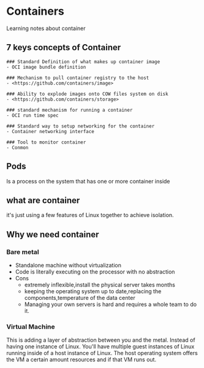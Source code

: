 # Containers

Learning notes about container

## 7 keys concepts of Container

    ### Standard Definition of what makes up container image
    - OCI image bundle definition
    
    ### Mechanism to pull container registry to the host
    - <https://github.com/containers/image>

    ### Ability to explode images onto COW files system on disk
    - <https://github.com/containers/storage>

    ### standard mechanism for running a container
    - OCI run time spec

    ### Standard way to setup networking for the container
    - Container networking interface

    ### Tool to monitor container
    - Conmon

## Pods

Is a process on the system that has one or more container inside

## what are container

 it's just using a few features of Linux together to achieve isolation.

## Why we need container

### Bare metal

- Standalone machine without virtualization
- Code is literally executing on the processor with no abstraction
- Cons
  - extremely inflexible,install the physical server takes months
  - keeping the operating system up to date,replacing the components,temperature of the data center
  - Managing your own servers is hard and requires a whole team to do it.

### Virtual Machine
This is adding a layer of abstraction between you and the metal.
Instead of having one instance of Linux.
You'll have multiple guest instances of Linux running inside of a host instance of Linux.
The host operating system offers the VM a certain amount resources and if that VM runs out.